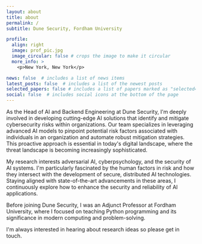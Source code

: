 ```yaml
---
layout: about
title: about
permalink: /
subtitle: Dune Security, Fordham University

profile:
  align: right
  image: prof_pic.jpg
  image_circular: false # crops the image to make it circular
  more_info: >
    <p>New York, New York</p>

news: false  # includes a list of news items
latest_posts: false  # includes a list of the newest posts
selected_papers: false # includes a list of papers marked as "selected={true}"
social: false  # includes social icons at the bottom of the page
---
```


As the Head of AI and Backend Engineering at Dune Security, I'm deeply involved in developing cutting-edge AI solutions that identify and mitigate cybersecurity risks within organizations. Our team specializes in leveraging advanced AI models to pinpoint potential risk factors associated with individuals in an organization and automate robust mitigation strategies. This proactive approach is essential in today's digital landscape, where the threat landscape is becoming increasingly sophisticated.

My research interests adversarial AI, cyberpsychology, and the security of AI systems. I'm particularly fascinated by the human factors in risk and how they intersect with the development of secure, distributed AI technologies. Staying aligned with state-of-the-art advancements in these areas, I continuously explore how to enhance the security and reliability of AI applications.

Before joining Dune Security, I was an Adjunct Professor at Fordham University, where I focused on teaching Python programming and its significance in modern computing and problem-solving.

I'm always interested in hearing about research ideas so please get in touch.